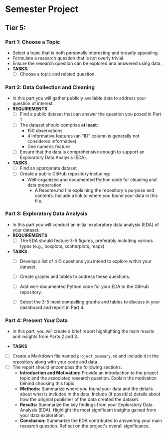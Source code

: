 # Semester Project
## Tier 5:
### Part 1: Choose a Topic
* Select a topic that is both personally interesting and broadly appealing.
* Formulate a research question that is not overly trivial.
* Ensure the research question can be explored and answered using data.
* **TASKS:**
    - [ ] Choose a topic and related question.

### Part 2: Data Collection and Cleaning
* In this part you will gather publicly available data to address your question of interest.
* **REQUIREMENTS** 
    - [ ] Find a public dataset that can answer the question you posed in Part 1 
    - [ ] The dataset should comprise **at least**:
        * 150 observations 
        * 4 informative features (an "ID" column is generally not considered informative)
        * One numeric feature
    - [ ] Ensure that the data is comprehensive enough to support an Exploratory Data Analysis (EDA).
* **TASKS**
    - [ ] Find an appropriate dataset
    - [ ] Create a public GitHub repository including:
        * Well-organized and documented Python code for cleaning and data preparation
          * A Readme.md file explaining the repository's purpose and contents.  Include a link to where you found your data in this file.

### Part 3: Exploratory Data Analysis
* In this part you will conduct an initial exploratory data analysis (EDA) of your dataset.
* **REQUIREMENTS**
    - [ ] The EDA should feature 3-5 figures, preferably including various types (e.g., boxplots, scatterplots, maps).
* **TASKS**
    - [ ] Develop a list of 4-5 questions you intend to explore within your dataset.
    - [ ] Create graphs and tables to address these questions.
    - [ ] Add well-documented Python code for your EDA to the GitHub repository.
    - [ ] Select the 3-5 most compelling graphs and tables to discuss in your dashboard and report in Part 4.

 
### Part 4: Present Your Data
* In this part, you will create a brief report highlighting the main results and insights from Parts 2 and 3.  

* **TASKS**
- [ ] Create a Markdown file named `project_summary.md` and include it in the repository along with your code and data.
- [ ] The report should encompass the following sections:
    * **Introduction and Motivation:** Provide an introduction to the project topic and the associated research question. Explain the motivation behind choosing this topic.
    * **Methods:** Summarize where you found your data and the details about what is included in the data.  Include (if possible) details about how the original publisher of the data created the dataset. 
    * **Results:** Summarize the key findings from your Exploratory Data Analysis (EDA). Highlight the most significant insights gained from your data exploration.
    * **Conclusion:** Summarize the EDA contributed to answering your main research question. Reflect on the project's overall significance.


 
